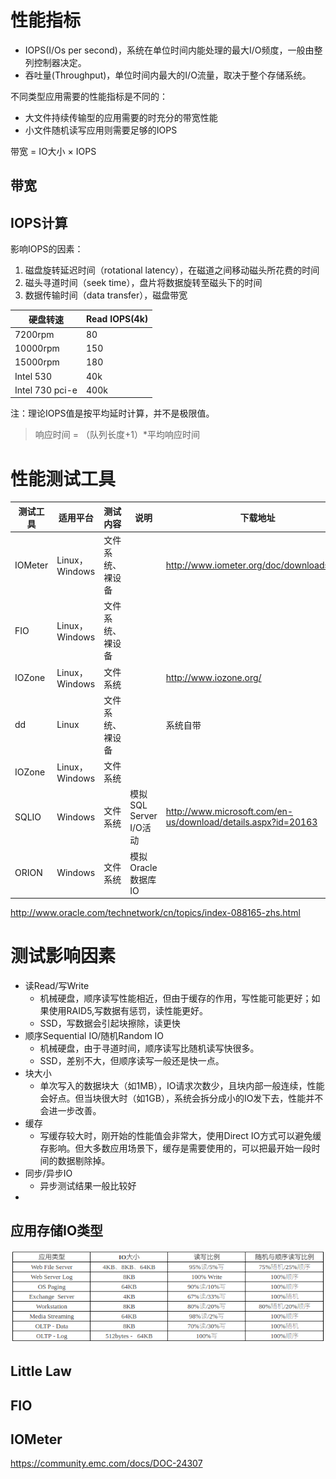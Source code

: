 
# 性能指标
- IOPS(I/Os per second)，系统在单位时间内能处理的最大I/O频度，一般由整列控制器决定。
- 吞吐量(Throughput)，单位时间内最大的I/O流量，取决于整个存储系统。


不同类型应用需要的性能指标是不同的：
- 大文件持续传输型的应用需要的时充分的带宽性能
- 小文件随机读写应用则需要足够的IOPS


带宽 = IO大小 × IOPS

## 带宽



## IOPS计算
影响IOPS的因素：
1. 磁盘旋转延迟时间（rotational latency），在磁道之间移动磁头所花费的时间
2. 磁头寻道时间（seek time），盘片将数据旋转至磁头下的时间
3. 数据传输时间（data transfer），磁盘带宽

硬盘转速 | Read IOPS(4k)
---|---
7200rpm | 80
10000rpm | 150
15000rpm | 180
Intel 530 | 40k
Intel 730 pci-e | 400k

注：理论IOPS值是按平均延时计算，并不是极限值。


> 响应时间 = （队列长度+1）*平均响应时间


# 性能测试工具

测试工具 | 适用平台 | 测试内容 | 说明 | 下载地址 
--- | --- | --- | --- | ---
IOMeter | Linux，Windows | 文件系统、裸设备 | | http://www.iometer.org/doc/downloads.html
FIO | Linux，Windows | 文件系统、裸设备 | | 
 IOZone | Linux，Windows | 文件系统 | | http://www.iozone.org/
 dd | Linux | 文件系统、裸设备 | | 系统自带
 IOZone | Linux，Windows | 文件系统 | | 
SQLIO | Windows | 文件系统 | 模拟SQL Server I/O活动 | http://www.microsoft.com/en-us/download/details.aspx?id=20163
ORION | Windows | 文件系统 | 模拟Oracle数据库IO | 
http://www.oracle.com/technetwork/cn/topics/index-088165-zhs.html


# 测试影响因素
- 读Read/写Write
  - 机械硬盘，顺序读写性能相近，但由于缓存的作用，写性能可能更好；如果使用RAID5,写数据有惩罚，读性能更好。
  - SSD，写数据会引起块擦除，读更快
- 顺序Sequential IO/随机Random IO
  - 机械硬盘，由于寻道时间，顺序读写比随机读写快很多。
  - SSD，差别不大，但顺序读写一般还是快一点。
- 块大小
  - 单次写入的数据块大（如1MB），IO请求次数少，且块内部一般连续，性能会好点。但当块很大时（如1GB），系统会拆分成小的IO发下去，性能并不会进一步改善。
- 缓存
  - 写缓存较大时，刚开始的性能值会非常大，使用Direct IO方式可以避免缓存影响。但大多数应用场景下，缓存是需要使用的，可以把最开始一段时间的数据剔除掉。
- 同步/异步IO
  - 异步测试结果一般比较好
- 


## 应用存储IO类型
![app](./images/application-rw.png)


## Little Law


## FIO


## IOMeter
https://community.emc.com/docs/DOC-24307


